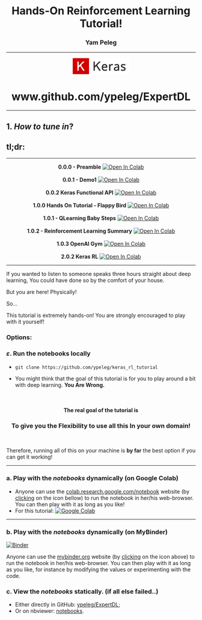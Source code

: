  


<div>
    <br>
    <center><strong><h1>Hands-On Reinforcement Learning Tutorial!</h1></strong></center>
    <center><strong><h3>Yam Peleg</h3></strong></center>
<div>


------


<div>
    <center><img src="imgs/keras_logo_humans.png" width="30%"/>
    <h1>www.github.com/ypeleg/ExpertDL</h1></center>
<div>


------

<!-- #region -->
## 1. *How to tune in*?

##  tl;dr: 
------
<center><strong>0.0.0 - Preamble</strong>
<a href="https://colab.research.google.com/github/ypeleg/keras_rl_tutorial/blob/master/0.0.0%20Preamble.ipynb" target="_parent"><img src="https://colab.research.google.com/assets/colab-badge.svg" alt="Open In Colab"/></a></center>
<br>
<center><strong>0.0.1 - Demo1</strong>
<a href="https://colab.research.google.com/github/ypeleg/keras_rl_tutorial/blob/master/0.0.1%20-%20Demo1.ipynb" target="_parent"><img src="https://colab.research.google.com/assets/colab-badge.svg" alt="Open In Colab"/></a></center>
<br>
<center><strong>0.0.2 Keras Functional API</strong>
<a href="https://colab.research.google.com/github/ypeleg/keras_rl_tutorial/blob/master/0.0.2%20-%20Introduction%20-%20Keras%20Functional%20API.ipynb" target="_parent"><img src="https://colab.research.google.com/assets/colab-badge.svg" alt="Open In Colab"/></a></center>
<br>
<center><strong>1.0.0 Hands On Tutorial - Flappy Bird</strong>
<a href="https://colab.research.google.com/github/ypeleg/keras_rl_tutorial/blob/master/1.0.0%20-%20Flappy%20Bird%20-%20DQN.ipynb" target="_parent"><img src="https://colab.research.google.com/assets/colab-badge.svg" alt="Open In Colab"/></a></center>
<br>
<center><strong>1.0.1 - QLearning Baby Steps</strong>
<a href="https://colab.research.google.com/github/ypeleg/keras_rl_tutorial/blob/master/1.0.1%20-%20QLearning%20Baby%20Steps.ipynb" target="_parent"><img src="https://colab.research.google.com/assets/colab-badge.svg" alt="Open In Colab"/></a></center>
<br>
<center><strong>1.0.2 - Reinforcement Learning Summary</strong>
<a href="https://colab.research.google.com/github/ypeleg/keras_rl_tutorial/blob/master/1.0.2%20-%20Reinforcement%20Learning%20-%20Intro.ipynb" target="_parent"><img src="https://colab.research.google.com/assets/colab-badge.svg" alt="Open In Colab"/></a></center>
<br>
<center><strong>1.0.3 OpenAI Gym</strong>
<a href="https://colab.research.google.com/github/ypeleg/keras_rl_tutorial/blob/master/1.0.3%20-%20OpenAI%20Gym%20Interface.ipynb" target="_parent"><img src="https://colab.research.google.com/assets/colab-badge.svg" alt="Open In Colab"/></a></center>
<br>
<center><strong>2.0.2 Keras RL</strong>
<a href="https://colab.research.google.com/github/ypeleg/keras_rl_tutorial/blob/master/2.0.1%20-%20Reinforcement%20Learning%20-%20Keras%20DQN%20Atari.ipynb" target="_parent"><img src="https://colab.research.google.com/assets/colab-badge.svg" alt="Open In Colab"/></a></center>

-------

If you wanted to listen to someone speaks three hours straight about deep learning, You could have done so by the comfort of your house. 

But you are here! Physically!

So...

This tutorial is extremely hands-on! You are strongly encouraged to play with it yourself!  

### Options: 


### $\varepsilon$.  Run the notebooks locally 
- `git clone https://github.com/ypeleg/keras_rl_tutorial`


- You might think that the goal of this tutorial is for you to play around a bit with deep learning. **You Are Wrong.**


<br>
<div>
    <center><strong><h4>The real goal of the tutorial is</h4></strong></center>
    <center><strong><h3>To give you the Flexibility to use all this In your own domain!</h3></strong></center>
<div>
<br>

Therefore, running all of this on your machine is **by far** the best option if you can get it working! 

------


### a. Play with the _notebooks_ dynamically (on Google Colab) 

- Anyone can use the [colab.research.google.com/notebook](https://colab.research.google.com/notebook) website (by [clicking](XXX) on the icon bellow) to run the notebook in her/his web-browser. You can then play with it as long as you like! 
- For this tutorial:
[![Google Colab](https://badgen.net/badge/Launch/on%20Google%20Colab/blue?icon=terminal)](https://colab.research.google.com/github/ypeleg/keras_rl_tutorial)
------

### b. Play with the _notebooks_ dynamically (on MyBinder) 
[![Binder](https://mybinder.org/badge_logo.svg)](http://mybinder.org/v2/gh/github/ypeleg/keras_rl_tutorial)

Anyone can use the [mybinder.org](http://mybinder.org/) website (by [clicking](http://mybinder.org/v2/gh/github/ypeleg/keras_rl_tutorial) on the icon above) to run the notebook in her/his web-browser.
You can then play with it as long as you like, for instance by modifying the values or experimenting with the code.

### c. View the _notebooks_ statically. (if all else failed..)
- Either directly in GitHub: [ypeleg/ExpertDL](https://github.com/ypeleg/keras_rl_tutorial);
- Or on nbviewer: [notebooks](http://nbviewer.jupyter.org/github/ypeleg/keras_rl_tutorial/).